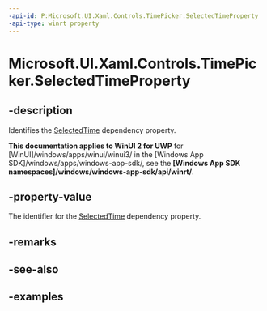 ```yaml
---
-api-id: P:Microsoft.UI.Xaml.Controls.TimePicker.SelectedTimeProperty
-api-type: winrt property
---
```


<!-- Property syntax.
public DependencyProperty SelectedTimeProperty { get; }
-->

# Microsoft.UI.Xaml.Controls.TimePicker.SelectedTimeProperty

## -description

Identifies the [SelectedTime](timepicker_selectedtime.md) dependency property.

**This documentation applies to WinUI 2 for UWP** for [WinUI]/windows/apps/winui/winui3/ in the [Windows App SDK]/windows/apps/windows-app-sdk/, see the **[Windows App SDK namespaces]/windows/windows-app-sdk/api/winrt/**.

## -property-value

The identifier for the [SelectedTime](timepicker_selectedtime.md) dependency property.

## -remarks

## -see-also

## -examples

